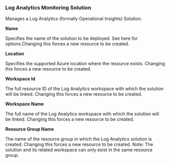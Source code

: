 ### Log Analytics Monitoring Solution

Manages a Log Analytics (formally Operational Insights) Solution.

**Name**

Specifies the name of the solution to be deployed. See here for options.Changing this forces a new resource to be created.

**Location**

Specifies the supported Azure location where the resource exists. Changing this forces a new resource to be created.

**Workspace Id**

The full resource ID of the Log Analytics workspace with which the solution will be linked. Changing this forces a new resource to be created.

**Workspace Name**

The full name of the Log Analytics workspace with which the solution will be linked. Changing this forces a new resource to be created.

**Resource Group Name**

The name of the resource group in which the Log Analytics solution is created. Changing this forces a new resource to be created. Note: The solution and its related workspace can only exist in the same resource group.




